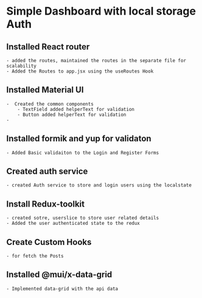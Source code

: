 # Simple Dashboard with local storage Auth

## Installed React router

    - added the routes, maintained the routes in the separate file for scalability
    - Added the Routes to app.jsx using the useRoutes Hook

## Installed Material UI

    -  Created the common components
        - TextField added helperText for validation
        - Button added helperText for validation
    -

## Installed formik and yup for validaton

    - Added Basic validaiton to the Login and Register Forms

## Created auth service

    - created Auth service to store and login users using the localstate

## Install Redux-toolkit

    - created sotre, userslice to store user related details
    - Added the user authenticated state to the redux

## Create Custom Hooks

    - for fetch the Posts

## Installed @mui/x-data-grid

    - Implemented data-grid with the api data
